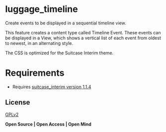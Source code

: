 # luggage_timeline
Create events to be displayed in a sequential timeline view.

This feature creates a content type called Timeline Event. These events can be displayed in a View, which shows a vertical list of each event from oldest to newest, in an alternating style. 

The CSS is optimized for the Suitcase Interim theme. 

# Requirements
- Requires [suitcase_interim version 1.1.4]

## License

[GPLv2]

**Open Source | Open Access | Open Mind**

[suitcase_interim version 1.1.4]:https://github.com/isubit/suitcase_interim/releases/tag/1.1.4
[bean module]:https://www.drupal.org/project/bean
[GPLv2]:http://www.gnu.org/licenses/gpl-2.0.html
